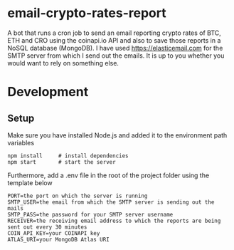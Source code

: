 # email-crypto-rates-report

A bot that runs a cron job to send an email reporting crypto rates of BTC, ETH and CRO using the coinapi.io API and also to save those reports in a NoSQL database (MongoDB).
I have used https://elasticemail.com for the SMTP server from which I send out the emails. It is up to you whether you would want to rely on something else.

# Development

## Setup

Make sure you have installed Node.js and added it to the environment path variables

```PS
npm install     # install dependencies
npm start       # start the server
```

Furthermore, add a .env file in the root of the project folder using the template below

```shell
PORT=the port on which the server is running
SMTP_USER=the email from which the SMTP server is sending out the mails
SMTP_PASS=the password for your SMTP server username
RECEIVER=the receiving email address to which the reports are being sent out every 30 minutes
COIN_API_KEY=your COINAPI key
ATLAS_URI=your MongoDB Atlas URI
```
